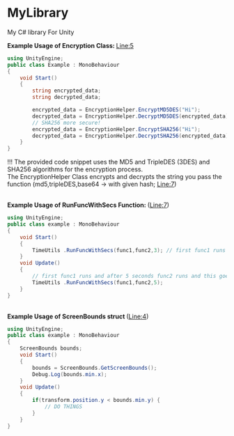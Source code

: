 # MyLibrary
My C# library For Unity 
<br>

<strong> Example Usage of Encryption Class: </strong> <a href="https://github.com/zyr1on/MyLibrary/blob/main/Lib/EncryptionHelper.cs#L5">Line:5</a>
```cs
using UnityEngine;
public class Example : MonoBehaviour
{
    void Start()
    {
        string encrypted_data;
        string decrypted_data;

        encrypted_data = EncryptionHelper.EncryptMD5DES("Hi");
        decrypted_data = EncryptionHelper.DecryptMD5DES(encrypted_data);
        // SHA256 more secure!
        encrypted_data = EncryptionHelper.EncryptSHA256("Hi");
        decrypted_data = EncryptionHelper.DecryptSHA256(encrypted_data);
    }
}
```
!!! The provided code snippet uses the MD5 and TripleDES (3DES) and SHA256 algorithms for the encryption process. <br>The EncryptionHelper Class encrypts and decrypts the string you pass the function (md5,tripleDES,base64 -> 
with given hash; <a href="https://github.com/zyr1on/MyLibrary/blob/main/Lib/EncryptionHelper.cs#L7">Line:7</a>)

<br>
<strong>Example <strong>Usage</strong> of  RunFuncWithSecs Function: </strong>(<a href="https://github.com/zyr1on/MyLibrary/blob/main/Lib/TimeUtils.cs#L7">Line:7</a>) 

```cs
using UnityEngine;
public class example : MonoBehaviour
{
    void Start()
    {
        TimeUtils .RunFuncWithSecs(func1,func2,3); // first func1 runs and after 3 seconds func2 runs for once(cuz start method);
    }
    void Update()
    {
        // first func1 runs and after 5 seconds func2 runs and this goes on and on(cuz update method)
        TimeUtils .RunFuncWithSecs(func1,func2,5);
    }
}
```

<br>
<strong>Example <strong>Usage</strong> of ScreenBounds struct </strong>(<a href="https://github.com/zyr1on/MyLibrary/blob/main/Lib/ScreenBounds.cs#L4">Line:4</a>) 

```cs
using UnityEngine;
public class example : MonoBehaviour
{
    ScreenBounds bounds;
    void Start()
    {
        bounds = ScreenBounds.GetScreenBounds();
        Debug.Log(bounds.min.x);
    }
    void Update()
    {
        if(transform.position.y < bounds.min.y) {
            // DO THINGS
        }
    }
}
```

